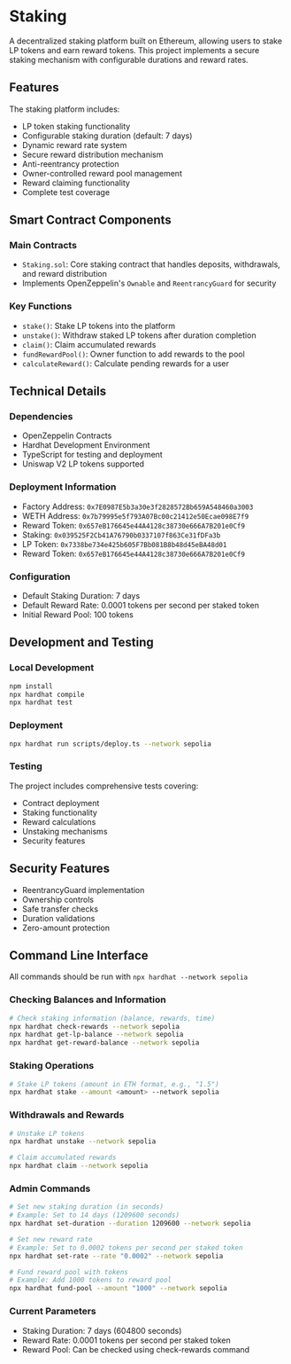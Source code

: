# Staking 

A decentralized staking platform built on Ethereum, allowing users to stake LP tokens and earn reward tokens. This project implements a secure staking mechanism with configurable durations and reward rates.

## Features

The staking platform includes:

- LP token staking functionality
- Configurable staking duration (default: 7 days)
- Dynamic reward rate system
- Secure reward distribution mechanism
- Anti-reentrancy protection
- Owner-controlled reward pool management
- Reward claiming functionality
- Complete test coverage

## Smart Contract Components

### Main Contracts
- `Staking.sol`: Core staking contract that handles deposits, withdrawals, and reward distribution
- Implements OpenZeppelin's `Ownable` and `ReentrancyGuard` for security

### Key Functions
- `stake()`: Stake LP tokens into the platform
- `unstake()`: Withdraw staked LP tokens after duration completion
- `claim()`: Claim accumulated rewards
- `fundRewardPool()`: Owner function to add rewards to the pool
- `calculateReward()`: Calculate pending rewards for a user

## Technical Details

### Dependencies
- OpenZeppelin Contracts
- Hardhat Development Environment
- TypeScript for testing and deployment
- Uniswap V2 LP tokens supported

### Deployment Information
- Factory Address: `0x7E0987E5b3a30e3f2828572Bb659A548460a3003`
- WETH Address: `0x7b79995e5f793A07Bc00c21412e50Ecae098E7f9`
- Reward Token: `0x657eB176645e44A4128c38730e666A7B201e0Cf9`
- Staking: `0x039525F2Cb41A76790b0337107f863Ce31fDFa3b`
- LP Token: `0x7338be734e425b605F7Bb081B8b48d45eBA48d01`
- Reward Token: `0x657eB176645e44A4128c38730e666A7B201e0Cf9`

### Configuration
- Default Staking Duration: 7 days
- Default Reward Rate: 0.0001 tokens per second per staked token
- Initial Reward Pool: 100 tokens

## Development and Testing

### Local Development
```bash
npm install
npx hardhat compile
npx hardhat test
```

### Deployment
```bash
npx hardhat run scripts/deploy.ts --network sepolia
```

### Testing
The project includes comprehensive tests covering:
- Contract deployment
- Staking functionality
- Reward calculations
- Unstaking mechanisms
- Security features

## Security Features

- ReentrancyGuard implementation
- Ownership controls
- Safe transfer checks
- Duration validations
- Zero-amount protection

## Command Line Interface 

All commands should be run with `npx hardhat --network sepolia`

### Checking Balances and Information
```bash
# Check staking information (balance, rewards, time)
npx hardhat check-rewards --network sepolia
npx hardhat get-lp-balance --network sepolia
npx hardhat get-reward-balance --network sepolia

```

### Staking Operations
```bash
# Stake LP tokens (amount in ETH format, e.g., "1.5")
npx hardhat stake --amount <amount> --network sepolia
```

### Withdrawals and Rewards
```bash
# Unstake LP tokens
npx hardhat unstake --network sepolia

# Claim accumulated rewards
npx hardhat claim --network sepolia
```

### Admin Commands
```bash
# Set new staking duration (in seconds)
# Example: Set to 14 days (1209600 seconds)
npx hardhat set-duration --duration 1209600 --network sepolia

# Set new reward rate
# Example: Set to 0.0002 tokens per second per staked token
npx hardhat set-rate --rate "0.0002" --network sepolia

# Fund reward pool with tokens
# Example: Add 1000 tokens to reward pool
npx hardhat fund-pool --amount "1000" --network sepolia
```

### Current Parameters
- Staking Duration: 7 days (604800 seconds)
- Reward Rate: 0.0001 tokens per second per staked token
- Reward Pool: Can be checked using check-rewards command